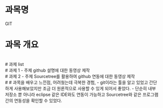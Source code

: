 # 과목명 
GIT

# 과목 개요

<br>
# 과제 list

<br>
# 과제 1 - 주제
github 설명에 대한 동영상 제작

<br>
# 과제 2 - 주제
Sourcetree를 활용하여 github 연동에 대한 동영상 제작


<br>
#
# 과목을 배우고 느낀점, 어려웠는데 극복한 경험,  
  - git이라는 툴을 알고 있었고 간단하게 사용해보았지만 조금 더 원론적으로 사용할 수 있게 되어서 좋았다. 
  - 단순히 내부 저장소 뿐 아니라 eclipse 같은 IDE와도 연동이 가능하고 Sourcetree와 같은 프로그램간의 연동성을 확인할 수 있었다.
